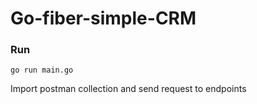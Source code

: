 # Go-fiber-simple-CRM
### Run
```
go run main.go
```
Import postman collection and send request to endpoints